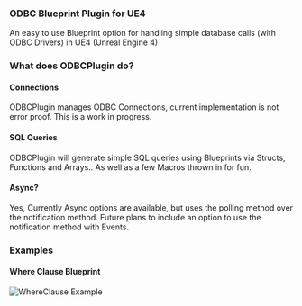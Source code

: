 ### ODBC Blueprint Plugin for UE4
An easy to use Blueprint option for handling simple database calls (with ODBC Drivers) in UE4 (Unreal Engine 4)

### What does ODBCPlugin do?
#### Connections
ODBCPlugin manages ODBC Connections, current implementation is not error proof. This is a work in progress.

#### SQL Queries
ODBCPlugin will generate simple SQL queries using Blueprints via Structs, Functions and Arrays.. As well as a few Macros thrown in for fun.

#### Async?
Yes, Currently Async options are available, but uses the polling method over the notification method. Future plans to include an option to use the notification method with Events.

### Examples
#### Where Clause Blueprint
![WhereClause Example](https://onedrive.live.com/redir?resid=BDC4774E5CAB36D4!9568&authkey=!AFgBCLCSUFZUkY4&v=3&ithint=photo%2cPNG)
